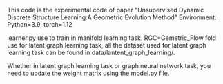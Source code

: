 
This code is the experimental code of paper "Unsupervised Dynamic Discrete Structure Learning:A Geometric Evolution Method"
Environment: Python=3.9, torch=1.12

learner.py use to train in manifold learning task.
RGC+Gemetric_Flow fold use for latent graph learning task, all the dataset used for latent graph learning task can be found in data/lantent_graph_learning/.

Whether in latent graph learning task or graph neural network task, you need to update the weight matrix using the model.py file.
